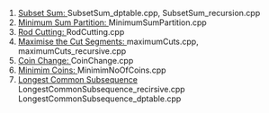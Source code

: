 1. [Subset Sum: ](https://practice.geeksforgeeks.org/problems/subset-sum-problem-1611555638/1) SubsetSum_dptable.cpp, SubsetSum_recursion.cpp
2. [Minimum Sum Partition: ](https://practice.geeksforgeeks.org/problems/minimum-sum-partition3317/1) MinimumSumPartition.cpp
3. [Rod Cutting: ](https://practice.geeksforgeeks.org/problems/rod-cutting0840/1) RodCutting.cpp
4. [Maximise the Cut Segments: ](https://practice.geeksforgeeks.org/problems/cutted-segments1642/1) maximumCuts.cpp, maximumCuts_recursive.cpp
5. [Coin Change: ](https://practice.geeksforgeeks.org/problems/coin-change2448/1) CoinChange.cpp
6. [Minimim Coins: ](https://practice.geeksforgeeks.org/problems/number-of-coins1824/1) MinimimNoOfCoins.cpp
7. [Longest Common Subsequence](https://practice.geeksforgeeks.org/problems/longest-common-subsequence-1587115620/1) LongestCommonSubsequence_recirsive.cpp LongestCommonSubsequence_dptable.cpp
